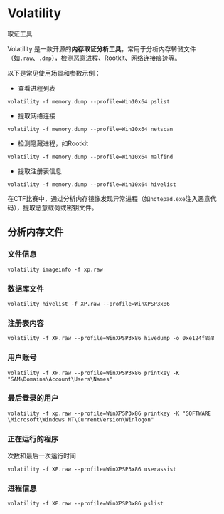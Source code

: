 # Volatility



取证工具

Volatility 是一款开源的**内存取证分析工具**，常用于分析内存转储文件（如`.raw`、`.dmp`），检测恶意进程、Rootkit、网络连接痕迹等。

以下是常见使用场景和参数示例：

- 查看进程列表

```
volatility -f memory.dump --profile=Win10x64 pslist  
```

- 提取网络连接

```
volatility -f memory.dump --profile=Win10x64 netscan  
```

- 检测隐藏进程，如Rootkit

```
volatility -f memory.dump --profile=Win10x64 malfind  
```

- 提取注册表信息

```
volatility -f memory.dump --profile=Win10x64 hivelist  
```

在CTF比赛中，通过分析内存镜像发现异常进程（如`notepad.exe`注入恶意代码），提取恶意载荷或密钥文件。





## 分析内存文件

### 文件信息

```
volatility imageinfo -f xp.raw
```



### 数据库文件

```
volatility hivelist -f XP.raw --profile=WinXPSP3x86
```



### 注册表内容

```
volatility -f XP.raw --profile=WinXPSP3x86 hivedump -o 0xe124f8a8
```



### 用户账号

```
volatility -f XP.raw --profile=WinXPSP3x86 printkey -K "SAM\Domains\Account\Users\Names"
```



### 最后登录的用户

```
volatility -f xp.raw --profile=WinXPSP3x86 printkey -K "SOFTWARE
\Microsoft\Windows NT\CurrentVersion\Winlogon"
```



### 正在运行的程序

次数和最后一次运行时间

```
volatility -f XP.raw --profile=WinXPSP3x86 userassist
```



### 进程信息

```
volatility -f XP.raw --profile=WinXPSP3x86 pslist
```

